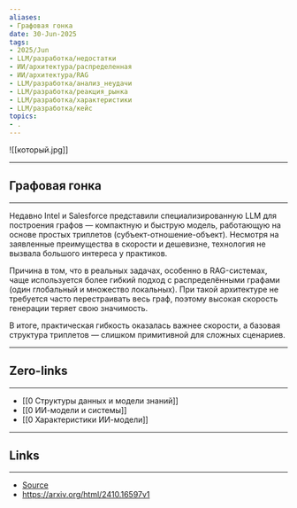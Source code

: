 ```yaml
---
aliases: 
- Графовая гонка 
date: 30-Jun-2025
tags:
- 2025/Jun
- LLM/разработка/недостатки
- ИИ/архитектура/распределенная
- ИИ/архитектура/RAG
- LLM/разработка/анализ_неудачи
- LLM/разработка/реакция_рынка
- LLM/разработка/характеристики
- LLM/разработка/кейс
topics:
- .
---
```

![[который.jpg]]

-----
##  Графовая гонка 
-----
Недавно Intel и Salesforce представили специализированную LLM для построения графов — компактную и быструю модель, работающую на основе простых триплетов (субъект-отношение-объект). Несмотря на заявленные преимущества в скорости и дешевизне, технология не вызвала большого интереса у практиков.

Причина в том, что в реальных задачах, особенно в RAG-системах, чаще используется более гибкий подход с распределёнными графами (один глобальный и множество локальных). При такой архитектуре не требуется часто перестраивать весь граф, поэтому высокая скорость генерации теряет свою значимость. 

В итоге, практическая гибкость оказалась важнее скорости, а базовая структура триплетов — слишком примитивной для сложных сценариев.

---
## Zero-links
---
- [[0 Структуры данных и модели знаний]]
- [[0 ИИ-модели и системы]]
- [[0 Характеристики ИИ-модели]]

---
## Links
---
- [Source](https://t.me/turboproject/1789)
- https://arxiv.org/html/2410.16597v1
